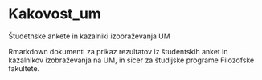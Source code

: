 # Kakovost_um
Študetnske ankete in kazalniki izobraževanja UM

Rmarkdown dokumenti za prikaz rezultatov iz študentskih anket in kazalnikov izobraževanja na UM, in sicer za študijske programe Filozofske fakultete. 
